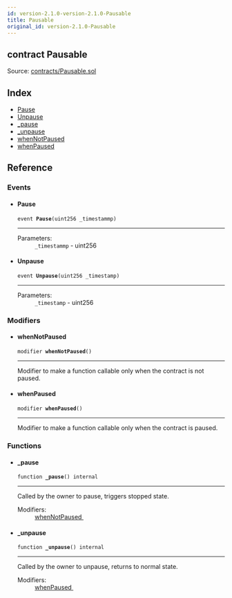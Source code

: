 ```yaml
---
id: version-2.1.0-version-2.1.0-Pausable
title: Pausable
original_id: version-2.1.0-Pausable
---
```


<div class="contract-doc"><div class="contract"><h2 class="contract-header"><span class="contract-kind">contract</span> Pausable</h2><div class="source">Source: <a href="https://github.com/PolymathNetwork/polymath-core/blob/v2.1.0/contracts/Pausable.sol" target="_blank">contracts/Pausable.sol</a></div></div><div class="index"><h2>Index</h2><ul><li><a href="Pausable.html#Pause">Pause</a></li><li><a href="Pausable.html#Unpause">Unpause</a></li><li><a href="Pausable.html#_pause">_pause</a></li><li><a href="Pausable.html#_unpause">_unpause</a></li><li><a href="Pausable.html#whenNotPaused">whenNotPaused</a></li><li><a href="Pausable.html#whenPaused">whenPaused</a></li></ul></div><div class="reference"><h2>Reference</h2><div class="events"><h3>Events</h3><ul><li><div class="item event"><span id="Pause" class="anchor-marker"></span><h4 class="name">Pause</h4><div class="body"><code class="signature">event <strong>Pause</strong><span>(uint256 _timestammp) </span></code><hr/><dl><dt><span class="label-parameters">Parameters:</span></dt><dd><div><code>_timestammp</code> - uint256</div></dd></dl></div></div></li><li><div class="item event"><span id="Unpause" class="anchor-marker"></span><h4 class="name">Unpause</h4><div class="body"><code class="signature">event <strong>Unpause</strong><span>(uint256 _timestamp) </span></code><hr/><dl><dt><span class="label-parameters">Parameters:</span></dt><dd><div><code>_timestamp</code> - uint256</div></dd></dl></div></div></li></ul></div><div class="modifiers"><h3>Modifiers</h3><ul><li><div class="item modifier"><span id="whenNotPaused" class="anchor-marker"></span><h4 class="name">whenNotPaused</h4><div class="body"><code class="signature">modifier <strong>whenNotPaused</strong><span>() </span></code><hr/><div class="description"><p>Modifier to make a function callable only when the contract is not paused.</p></div></div></div></li><li><div class="item modifier"><span id="whenPaused" class="anchor-marker"></span><h4 class="name">whenPaused</h4><div class="body"><code class="signature">modifier <strong>whenPaused</strong><span>() </span></code><hr/><div class="description"><p>Modifier to make a function callable only when the contract is paused.</p></div></div></div></li></ul></div><div class="functions"><h3>Functions</h3><ul><li><div class="item function"><span id="_pause" class="anchor-marker"></span><h4 class="name">_pause</h4><div class="body"><code class="signature">function <strong>_pause</strong><span>() </span><span>internal </span></code><hr/><div class="description"><p>Called by the owner to pause, triggers stopped state.</p></div><dl><dt><span class="label-modifiers">Modifiers:</span></dt><dd><a href="Pausable.html#whenNotPaused">whenNotPaused </a></dd></dl></div></div></li><li><div class="item function"><span id="_unpause" class="anchor-marker"></span><h4 class="name">_unpause</h4><div class="body"><code class="signature">function <strong>_unpause</strong><span>() </span><span>internal </span></code><hr/><div class="description"><p>Called by the owner to unpause, returns to normal state.</p></div><dl><dt><span class="label-modifiers">Modifiers:</span></dt><dd><a href="Pausable.html#whenPaused">whenPaused </a></dd></dl></div></div></li></ul></div></div></div>
